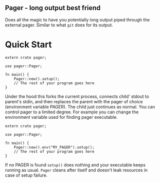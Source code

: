 ## Pager - long output best friend

Does all the magic to have you potentially long output piped through the
external pager. Similar to what `git` does for its output.

# Quick Start

```
extern crate pager;

use pager::Pager;

fn main() {
    Pager::new().setup();
    // The rest of your program goes here
}
```

Under the hood this forks the current process, connects child' stdout
to parent's stdin, and then replaces the parent with the pager of choice
(environment variable PAGER). The child just continues as normal.
You can control pager to a limited degree. For example you can change the
environment variable used for finding pager executable.

```
extern crate pager;

use pager::Pager;

fn main() {
    Pager::new().env("MY_PAGER").setup();
    // The rest of your program goes here
}
```

If no PAGER is found `setup()` does nothing and your executable keeps
running as usual. `Pager` cleans after itself and doesn't leak resources in
case of setup failure.
